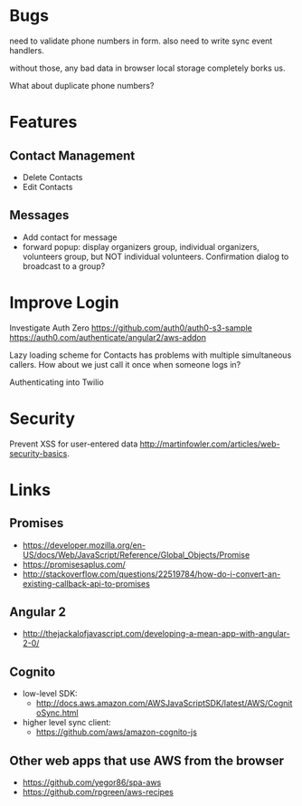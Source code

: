 # Bugs

need to validate phone numbers in form.
also need to write sync event handlers.

without those, any bad data in browser local storage completely borks us.

What about duplicate phone numbers?

# Features

## Contact Management

* Delete Contacts
* Edit Contacts

## Messages

* Add contact for message
* forward popup: display organizers group, individual organizers, volunteers group, but NOT individual volunteers.  Confirmation dialog to broadcast to a group?

# Improve Login

Investigate Auth Zero
https://github.com/auth0/auth0-s3-sample
https://auth0.com/authenticate/angular2/aws-addon

Lazy loading scheme for Contacts has problems with multiple simultaneous callers.  How about we just call it once when someone logs in?

Authenticating into Twilio

# Security

Prevent XSS for user-entered data
http://martinfowler.com/articles/web-security-basics.

# Links

## Promises
* https://developer.mozilla.org/en-US/docs/Web/JavaScript/Reference/Global_Objects/Promise
* https://promisesaplus.com/
* http://stackoverflow.com/questions/22519784/how-do-i-convert-an-existing-callback-api-to-promises

## Angular 2
* http://thejackalofjavascript.com/developing-a-mean-app-with-angular-2-0/

## Cognito
* low-level SDK:
  * http://docs.aws.amazon.com/AWSJavaScriptSDK/latest/AWS/CognitoSync.html
* higher level sync client:
  * https://github.com/aws/amazon-cognito-js

## Other web apps that use AWS from the browser
* https://github.com/yegor86/spa-aws
* https://github.com/rpgreen/aws-recipes